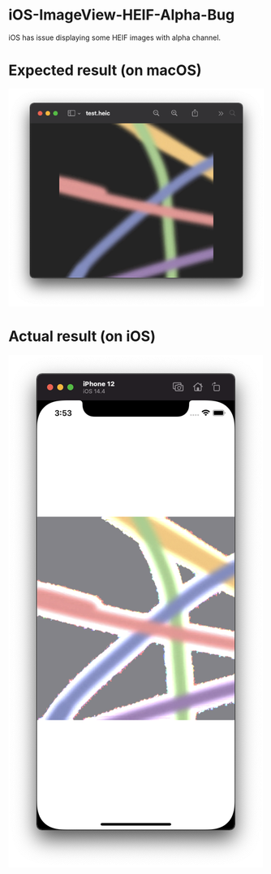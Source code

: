 # iOS-ImageView-HEIF-Alpha-Bug
iOS has issue displaying some HEIF images with alpha channel.

# Expected result (on macOS)
![](screenshots/expected_macos.png)

# Actual result (on iOS)
![](screenshots/actual_ios_simulator.png)
